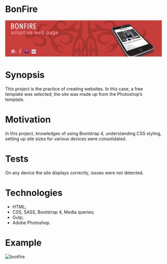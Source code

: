 # BonFire
<div style='text-align:center'>
  <img src='app/img/title_wep.jpg' alt='BONFIRE'>
</div>

# Synopsis
This project is the practice of creating websites. In this case, a free template was selected; the site was made up from the Photoshop’s template.

# Motivation
In this project, knowledges of using Bootstrap 4, understanding CSS styling, setting up site sizes for various devices were consolidated.

# Tests
On any device the site displays correctly, issues were not detected.

# Technologies
* HTML;
* CSS, SASS, Bootstrap 4, Media queries;
* Gulp;
* Adobe Photoshop.

# Example          
![bonfire](app/img/bonfire.gif)
